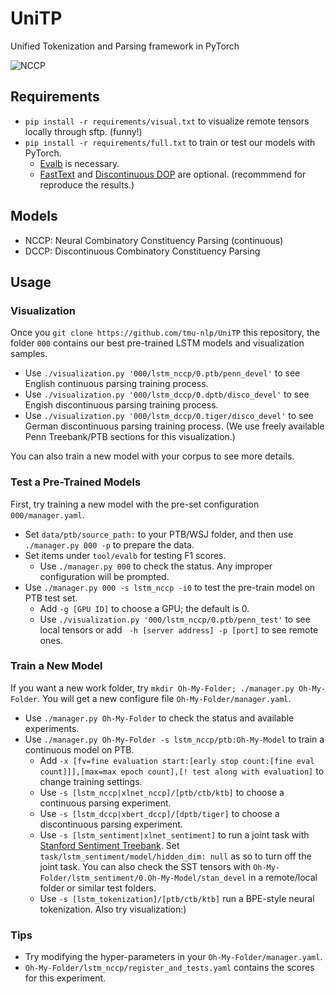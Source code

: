 # UniTP
Unified Tokenization and Parsing framework in PyTorch

![NCCP](000/figures/nccp.gif)

## Requirements
- `pip install -r requirements/visual.txt` to visualize remote tensors locally through sftp. (funny!)
- `pip install -r requirements/full.txt` to train or test our models with PyTorch.
  - [Evalb](https://nlp.cs.nyu.edu/evalb/) is necessary.
  - [FastText](https://fasttext.cc/) and [Discontinuous DOP](https://github.com/andreasvc/disco-dop) are optional.
  (recommmend for reproduce the results.)

## Models
- NCCP: Neural Combinatory Constituency Parsing (continuous)
- DCCP: Discontinuous Combinatory Constituency Parsing

## Usage

### Visualization
Once you `git clone https://github.com/tmu-nlp/UniTP` this repository, the folder `000` contains
our best pre-trained LSTM models and visualization samples.

- Use `./visualization.py '000/lstm_nccp/0.ptb/penn_devel'` to see English continuous parsing training process.
- Use `./visualization.py '000/lstm_dccp/0.dptb/disco_devel'` to see Engish discontinuous parsing training process.
- Use `./visualization.py '000/lstm_dccp/0.tiger/disco_devel'` to see German discontinuous parsing training process.
(We use freely available Penn Treebank/PTB sections for this visualization.)

You can also train a new model with your corpus to see more details.

### Test a Pre-Trained Models
First, try training a new model with the pre-set configuration `000/manager.yaml`.
- Set `data/ptb/source_path:` to your PTB/WSJ folder, and then use `./manager.py 000 -p` to prepare the data.
- Set items under `tool/evalb` for testing F1 scores.
  - Use `./manager.py 000` to check the status. Any improper configuration will be prompted.
- Use `./manager.py 000 -s lstm_nccp -i0` to test the pre-train model on PTB test set.
  - Add `-g [GPU ID]` to choose a GPU; the default is 0.
  - Use `./visualization.py '000/lstm_nccp/0.ptb/penn_test'` to see local tensors or add ` -h [server address] -p [port]` to see remote ones.

### Train a New Model
If you want a new work folder, try `mkdir Oh-My-Folder; ./manager.py Oh-My-Folder`. You will get a new configure file `Oh-My-Folder/manager.yaml`.
- Use `./manager.py Oh-My-Folder` to check the status and available experiments.
- Use `./manager.py Oh-My-Folder -s lstm_nccp/ptb:Oh-My-Model` to train a continuous model on PTB.
  - Add `-x [fv=fine evaluation start:[early stop count:[fine eval count]]],[max=max epoch count],[! test along with evaluation]` to change training settings.
  - Use `-s [lstm_nccp|xlnet_nccp]/[ptb/ctb/ktb]` to choose a continuous parsing experiment.
  - Use `-s [lstm_dccp|xbert_dccp]/[dptb/tiger]` to choose a discontinuous parsing experiment.
  - Use `-s [lstm_sentiment|xlnet_sentiment]` to run a joint task with [Stanford Sentiment Treebank](https://nlp.stanford.edu/sentiment/treebank.html). Set `task/lstm_sentiment/model/hidden_dim: null` as so to turn off the joint task. You can also check the SST tensors with `Oh-My-Folder/lstm_sentiment/0.Oh-My-Model/stan_devel` in a remote/local folder or similar test folders.
  - Use `-s [lstm_tokenization]/[ptb/ctb/ktb]` run a BPE-style neural tokenization. Also try visualization:)

### Tips
- Try modifying the hyper-parameters in your `Oh-My-Folder/manager.yaml`.
- `Oh-My-Folder/lstm_nccp/register_and_tests.yaml` contains the scores for this experiment.